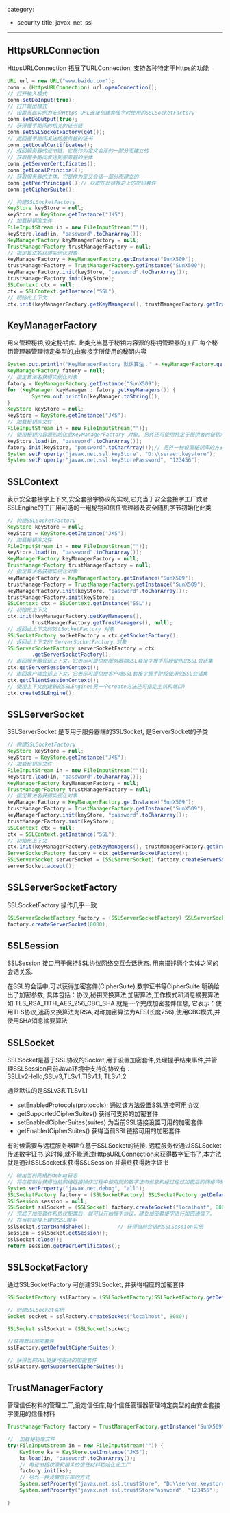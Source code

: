 category: 
- security
title: javax_net_ssl
---
## HttpsURLConnection
HttpsURLConnection 拓展了URLConnection, 支持各种特定于Https的功能
```java
URL url = new URL("www.baidu.com");
conn = (HttpsURLConnection) url.openConnection();
// 打开输入模式
conn.setDoInput(true);
// 打开输出模式
// 设置当此实例为安全Https URL连接创建套接字时使用的SSLSocketFactory
conn.setDoOutput(true);			
// 获得握手期间的相关的证书链
conn.setSSLSocketFactory(get());			
// 返回握手期间发送给服务器的证书
conn.getLocalCertificates();
// 返回服务器的证书链，它是作为定义会话的一部分而建立的
// 获取握手期间发送到服务器的主体
conn.getServerCertificates();
conn.getLocalPrincipal();
// 获取服务器的主体，它是作为定义会话一部分而建立的
conn.getPeerPrincipal();// 获取在此链接之上的密码套件
conn.getCipherSuite();	

// 构建SSLSocketFactory
KeyStore keyStore = null;
keyStore = KeyStore.getInstance("JKS");
// 加载秘钥库文件
FileInputStream in = new FileInputStream(""));
keyStore.load(in, "password".toCharArray());
KeyManagerFactory keyManagerFactory = null;
TrustManagerFactory trustManagerFactory = null;
// 指定算法名获得实例化对象
keyManagerFactory = KeyManagerFactory.getInstance("SunX509");
trustManagerFactory = TrustManagerFactory.getInstance("SunX509");
keyManagerFactory.init(keyStore, "password".toCharArray());
trustManagerFactory.init(keyStore);
SSLContext ctx = null;
ctx = SSLContext.getInstance("SSL");
// 初始化上下文
ctx.init(keyManagerFactory.getKeyManagers(), trustManagerFactory.getTrustManagers(), null);
```

## KeyManagerFactory
用来管理秘钥,设定秘钥库. 此类充当基于秘钥内容源的秘钥管理器的工厂.每个秘钥管理器管理特定类型的,由套接字所使用的秘钥内容
```java
System.out.println("KeyManagerFactory 默认算法：" + KeyManagerFactory.getDefaultAlgorithm());		
KeyManagerFactory fatory = null;
// 指定算法名获得实例化对象
fatory = KeyManagerFactory.getInstance("SunX509");			
for (KeyManager keyManager : fatory.getKeyManagers()) {
		System.out.println(keyManager.toString());
}	
KeyStore keyStore = null;
keyStore = KeyStore.getInstance("JKS");
// 加载秘钥库文件
FileInputStream in = new FileInputStream(""));
// 使用秘钥内容源初始化此KeyManagerFactory 对象, 另外还可使用特定于提供者的秘钥内容源初始化此对象
keyStore.load(in, "password".toCharArray());	
fatory.init(keyStore, "password".toCharArray());// 另外一种设置秘钥库的方式
System.setProperty("javax.net.ssl.keyStore", "D:\\server.keystore");
System.setProperty("javax.net.ssl.keyStorePassword", "123456");
```

## SSLContext
表示安全套接字上下文,安全套接字协议的实现,它充当于安全套接字工厂或者SSLEngine的工厂用可选的一组秘钥和信任管理器及安全随机字节初始化此类
```java
// 构建SSLSocketFactory
KeyStore keyStore = null;
keyStore = KeyStore.getInstance("JKS");
// 加载秘钥库文件
FileInputStream in = new FileInputStream(""));
keyStore.load(in, "password".toCharArray());		
KeyManagerFactory keyManagerFactory = null;
TrustManagerFactory trustManagerFactory = null;
// 指定算法名获得实例化对象
keyManagerFactory = KeyManagerFactory.getInstance("SunX509");
trustManagerFactory = TrustManagerFactory.getInstance("SunX509");
keyManagerFactory.init(keyStore, "password".toCharArray());
trustManagerFactory.init(keyStore);
SSLContext ctx = SSLContext.getInstance("SSL");
// 初始化上下文
ctx.init(keyManagerFactory.getKeyManagers(),
		trustManagerFactory.getTrustManagers(), null);
// 返回此上下文的SSLSocketFactory 对象
SSLSocketFactory socketFactory = ctx.getSocketFactory();
// 返回此上下文的 ServerSocketFactory 对象
SSLServerSocketFactory serverSocketFactory = ctx
		.getServerSocketFactory();
// 返回服务器会话上下文，它表示可提供给服务器端SSL套接字握手阶段使用的SSL会话集
ctx.getServerSessionContext();
// 返回客户端会话上下文，它表示可提供给客户端SSL套接字握手阶段使用的SSL会话集
ctx.getClientSessionContext();
// 使用上下文创建新的SSLEngine(另一个create方法还可指定主机和端口)
ctx.createSSLEngine();
```

## SSLServerSocket
SSLServerSocket 是专用于服务器端的SSLSocket, 是ServerSocket的子类
```java
// 构建SSLSocketFactory
KeyStore keyStore = null;
keyStore = KeyStore.getInstance("JKS");
// 加载秘钥库文件
FileInputStream in = new FileInputStream(""));
keyStore.load(in, "password".toCharArray());
KeyManagerFactory keyManagerFactory = null;
TrustManagerFactory trustManagerFactory = null;
// 指定算法名获得实例化对象
keyManagerFactory = KeyManagerFactory.getInstance("SunX509");
trustManagerFactory = TrustManagerFactory.getInstance("SunX509");
keyManagerFactory.init(keyStore, "password".toCharArray());
trustManagerFactory.init(keyStore);
SSLContext ctx = null;
ctx = SSLContext.getInstance("SSL");
// 初始化上下文
ctx.init(keyManagerFactory.getKeyManagers(), trustManagerFactory.getTrustManagers(), null);
ServerSocketFactory factory = ctx.getServerSocketFactory();
SSLServerSocket serverSocket = (SSLServerSocket) factory.createServerSocket(8080);
serverSocket.accept();
```
   
## SSLServerSocketFactory
SSLSocketFactory 操作几乎一致
```java
SSLServerSocketFactory factory = (SSLServerSocketFactory) SSLServerSocketFactory.getDefault();
factory.createServerSocket(8080);
```
   
## SSLSession
SSLSession 接口用于保持SSL协议网络交互会话状态. 用来描述俩个实体之间的会话关系.

在SSL的会话中,可以获得加密套件(CipherSuite),数字证书等CipherSuite 明确给出了加密参数, 具体包括：协议,秘钥交换算法,加密算法,工作模式和消息摘要算法
如 TLS_RSA_TITH_AES_256_CBC_SHA 就是一个完成加密套件信息, 它表示：使用TLS协议,迷药交换算法为RSA,对称加密算法为AES(长度256),使用CBC模式,并使用SHA消息摘要算法

## SSLSocket
SSLSocket是基于SSL协议的Socket,用于设置加密套件,处理握手结束事件,并管理SSLSession目前Java环境中支持的协议有：SSLLv2Hello,SSLv3,TLSv1,TlSv1.1, TLSv1.2

通常默认的是SSLv3和TLSv1.1

* setEnabledProtocols(protocols);  通过该方法设置SSL链接可用协议
* getSupportedCipherSuites()		获得可支持的加密套件
* setEnabledCipherSuites(suites)	为当前SSL链接设置可用的加密套件
* getEnabledCipherSuites()			获得当前SSL链接可用的加密套件

有时候需要与远程服务器建立基于SSLSocket的链接. 远程服务仅通过SSLSocket传递数字证书.这时候,就不能通过HttpsURLConnection来获得数字证书了,本方法就是通过SSLSocket来获得SSLSession
并最终获得数字证书
```java
// 输出当前网络的debug日志
// 将在控制台获得当前网络链接操作过程中使用到的数字证书信息和经过经过加密后的网络传输数据
System.setProperty("javax.net.debug", "all");		
SSLSocketFactory factory = (SSLSocketFactory) SSLSocketFactory.getDefault();		
SSLSession session = null;
SSLSocket sslSocket = (SSLSocket) factory.createSocket("localhost", 8080);
// 完成了加密套件和协议配置后，就可以开始握手协议，建立加密套接字进行加密通信了。
// 在当前链接上建立SSL握手
sslSocket.startHandshake();			// 获得当前会话的SSLSession实例
session = sslSocket.getSession();			
sslSocket.close();			
return session.getPeerCertificates();
```

## SSLSocketFactory
通过SSLSocketFactory 可创建SSLSocket, 并获得相应的加密套件
```java
SSLSocketFactory sslFactory = (SSLSocketFactory)SSLSocketFactory.getDefault();

// 创建SSLSocket实例
Socket socket = sslFactory.createSocket("localhost", 8080);

SSLSocket sslSocket = (SSLSocket)socket;

//获得默认加密套件
sslFactory.getDefaultCipherSuites();

// 获得当前SSL链接可支持的加密套件
sslFactory.getSupportedCipherSuites();
```
   
## TrustManagerFactory
管理信任材料的管理工厂,设定信任库,每个信任管理器管理特定类型的由安全套接字使用的信任材料

```java
TrustManagerFactory factory = TrustManagerFactory.getInstance("SunX509");

//  加载秘钥库文件
try(FileInputStream in = new FileInputStream("")) {
	KeyStore ks = KeyStore.getInstance("JKS");
	ks.load(in, "password".toCharArray());
	// 用证书授权源和相关的信任材料初始化此工厂
	factory.init(ks);
	// 另外一种设置信任库的方式
	System.setProperty("javax.net.ssl.trustStore", "D:\\server.keystore");
	System.setProperty("javax.net.ssl.trustStorePassword", "123456");
	
}
```
